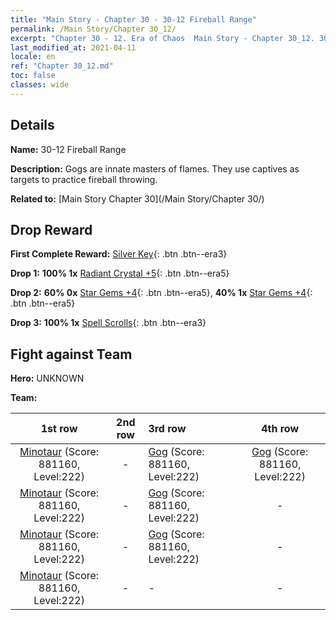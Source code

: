 ```yaml
---
title: "Main Story - Chapter 30 - 30-12 Fireball Range"
permalink: /Main Story/Chapter 30_12/
excerpt: "Chapter 30 - 12. Era of Chaos  Main Story - Chapter 30_12. 30-12 Fireball Range"
last_modified_at: 2021-04-11
locale: en
ref: "Chapter 30_12.md"
toc: false
classes: wide
---
```


## Details

 **Name:** 30-12 Fireball Range

 **Description:** Gogs are innate masters of flames. They use captives as targets to practice fireball throwing.

 **Related to:** [Main Story Chapter 30](/Main Story/Chapter 30/)

## Drop Reward

 **First Complete Reward:** [Silver Key](/Items/con_693/){: .btn .btn--era3}

 **Drop 1:** **100% 1x** [Radiant Crystal +5](/Items/mat_101/){: .btn .btn--era5}

 **Drop 2:** **60% 0x** [Star Gems +4](/Items/mat_93/){: .btn .btn--era5}, **40% 1x** [Star Gems +4](/Items/mat_93/){: .btn .btn--era5}

 **Drop 3:** **100% 1x** [Spell Scrolls](/Items/con_694/){: .btn .btn--era3}


## Fight against Team
 **Hero:** UNKNOWN

 **Team:**


  | 1st row | 2nd row | 3rd row | 4th row |
  |:----:|:----:|:----|:----:|
  | [Minotaur](/units/Minotaur/) (Score: 881160, Level:222)  | - | [Gog](/units/Gog/) (Score: 881160, Level:222)  | [Gog](/units/Gog/) (Score: 881160, Level:222)  |
  | [Minotaur](/units/Minotaur/) (Score: 881160, Level:222)  | - | [Gog](/units/Gog/) (Score: 881160, Level:222)  | - |
  | [Minotaur](/units/Minotaur/) (Score: 881160, Level:222)  | - | [Gog](/units/Gog/) (Score: 881160, Level:222)  | - |
  | [Minotaur](/units/Minotaur/) (Score: 881160, Level:222)  | - | - | - |


